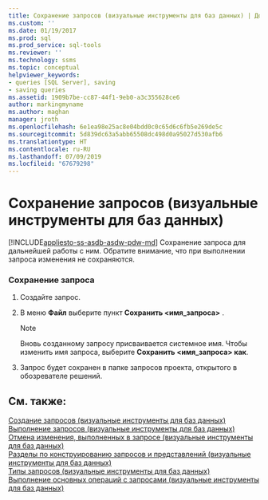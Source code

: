 ```yaml
---
title: Сохранение запросов (визуальные инструменты для баз данных) | Документация Майкрософт
ms.custom: ''
ms.date: 01/19/2017
ms.prod: sql
ms.prod_service: sql-tools
ms.reviewer: ''
ms.technology: ssms
ms.topic: conceptual
helpviewer_keywords:
- queries [SQL Server], saving
- saving queries
ms.assetid: 1909b7be-cc87-44f1-9eb0-a3c355628ce6
author: markingmyname
ms.author: maghan
manager: jroth
ms.openlocfilehash: 6e1ea98e25ac8e04bdd0c0c65d6c6fb5e269de5c
ms.sourcegitcommit: 5d839dc63a5abb65508dc498d0a95027d530afb6
ms.translationtype: HT
ms.contentlocale: ru-RU
ms.lasthandoff: 07/09/2019
ms.locfileid: "67679298"
---
```

# <a name="save-queries-visual-database-tools"></a>Сохранение запросов (визуальные инструменты для баз данных)
[!INCLUDE[appliesto-ss-asdb-asdw-pdw-md](../../includes/appliesto-ss-asdb-asdw-pdw-md.md)]
Сохранение запроса для дальнейшей работы с ним. Обратите внимание, что при выполнении запроса изменения не сохраняются.  
  
### <a name="to-save-a-query"></a>Сохранение запроса  
  
1.  Создайте запрос.  
  
2.  В меню **Файл** выберите пункт **Сохранить <имя_запроса>** .  
  
    > [!NOTE]  
    > Вновь созданному запросу присваивается системное имя. Чтобы изменить имя запроса, выберите **Сохранить <имя_запроса> как**.  
  
3.  Запрос будет сохранен в папке запросов проекта, открытого в обозревателе решений.  
  
## <a name="see-also"></a>См. также:  
[Создание запросов (визуальные инструменты для баз данных)](../../ssms/visual-db-tools/create-queries-visual-database-tools.md)  
[Выполнение запросов (визуальные инструменты для баз данных)](../../ssms/visual-db-tools/run-queries-visual-database-tools.md)  
[Отмена изменения, выполненных в запросе (визуальные инструменты для баз данных)](../../ssms/visual-db-tools/discard-changes-made-to-queries-visual-database-tools.md)  
[Разделы по конструированию запросов и представлений (визуальные инструменты для баз данных)](../../ssms/visual-db-tools/design-queries-and-views-how-to-topics-visual-database-tools.md)  
[Типы запросов (визуальные инструменты для баз данных)](../../ssms/visual-db-tools/types-of-queries-visual-database-tools.md)  
[Выполнение основных операций с запросами (визуальные инструменты для баз данных)](../../ssms/visual-db-tools/perform-basic-operations-with-queries-visual-database-tools.md)  
  
